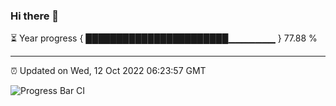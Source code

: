 ### Hi there 👋

⏳ Year progress { ███████████████████████▁▁▁▁▁▁▁ } 77.88 %

---

⏰ Updated on Wed, 12 Oct 2022 06:23:57 GMT

![Progress Bar CI](https://github.com/Shyam-Makwana/GitHub-Actions-Demo/workflows/Progress%20Bar%20CI/badge.svg)
